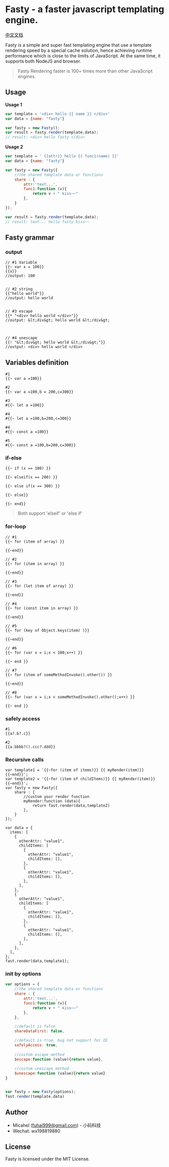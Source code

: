 # Fasty -  a faster javascript templating engine.

[中文文档](./readme_cn.md)

Fasty is a simple and super fast templating engine that 
use a template rendering speed by a special cache solution, 
hence achieving runtime performance which is close to the limits of JavaScript. 
At the same time, it supports both NodeJS and browser.

>Fasty Rendering faster is 100+ times more than other JavaScript engines.

## Usage

**Usage 1**
```javascript
var template = '<div> hello {{ name }} </div>'
var data = {name: "fasty"}

var fasty = new Fasty();
var result = fasty.render(template,data);
// result: <div> hello fasty </div>
```

**Usage 2**
```javascript
var template = ' {{attr}} hello {{ func1(name) }}'
var data = {name: "fasty"}

var fasty = new Fasty({
    //the shared template data or functions
    share : {
        attr:'text...',
        func1:function (v){
            return v + " kiss~~"
        },
    }
});

var result = fasty.render(template,data);
// result: text... hello fasty kiss~~
```

## Fasty grammar


### output

```
// #1 Variable
{{~ var x = 100}}
{{x}}
//output: 100


// #2 string
{{"hello world"}}
//output: hello world


// #3 escape
{{* "<div> hello world </div>"}}
//output: &lt;div&gt; hello world &lt;/div&gt;



// #4 unescape
{{! "&lt;div&gt; hello world &lt;/div&gt;"}}
//output: <div> hello world </div>
```

## Variables definition

```
#1
{{~ var a =100}}

#2
{{~ var a =100,b = 200,c=300}}

#3
#{{~ let a =100}}

#4
#{{~ let a =100,b=200,c=300}}

#4
#{{~ const a =100}}

#5
#{{~ const a =100,b=200,c=300}}
```

### if-else

```
{{~ if (x == 100) }}

{{~ elseif(x == 200) }}

{{~ else if(x == 300) }}

{{~ else}}

{{~ end}}
```

>Both support 'elseif' or 'else if'

### for-loop
```
// #1
{{~ for (item of array) }}

{{~end}}

// #2
{{~ for (item in array) }}

{{~end}}

// #3
{{~ for (let item of array) }}

{{~end}}

// #4
{{~ for (const item in array) }}

{{~end}}

// #5
{{~ for (key of Object.keys(item) )}}

{{~end}}

// #6
{{~ for (var x = i;x < 100;x++) }}

{{~ end }}

// #7
{{~ for (item of someMethodInvoke().other()) }}

{{~end}}

// #8
{{~ for (var x = i;x < someMethodInvoke().other();x++) }}

{{~ end }}
```

### safely access

```
#1
{{a?.b?.c}}

#2
{{a.bbbb?().ccc?.ddd}}
```

### Recursive calls

```
var template1 = '{{~for (item of items)}} {{ myRender(item)}} {{~end}}';
var template2 = '{{~for (item of childItems)}} {{ myRender(item)}} {{~end}}';
var fasty = new Fasty({
    share : {
        //custom your render function
        myRender:function (data){
            return fast.render(data,template2)
        },
    }
});

var data = {
  items: [
    {
      otherAttr: "value1",
      childItems: [
        {
          otherAttr: "value1",
          childItems: [],
        },
        {
          otherAttr: "value1",
          childItems: [],
        },
      ],
    },
    {
      otherAttr: "value1",
      childItems: [
        {
          otherAttr: "value1",
          childItems: [],
        },
        {
          otherAttr: "value1",
          childItems: [],
        },
      ],
    },
  ],
};
fast.render(data,template1);
```


### init by options

```javascript
var options = {
    //the shared template data or functions
    share : {
        attr:'text...',
        func1:function (v){
            return v + " kiss~~"
        },
    },

    //default is false
    shareDataFirst: false,

    //default is true, bug not support for IE
    safelyAccess: true,
    
    //custom escape method 
    $escape:function (value){return value},
    
    //custom unescape method 
    $unescape:function (value){return value}
}


var fasty = new Fasty(options);
fast.render(template,data)
```

## Author

- Micahel (fuhai999@gmail.com) - 小码科技
- Wechat: wx198819880

## License
Fasty is licensed under the MIT License. 
